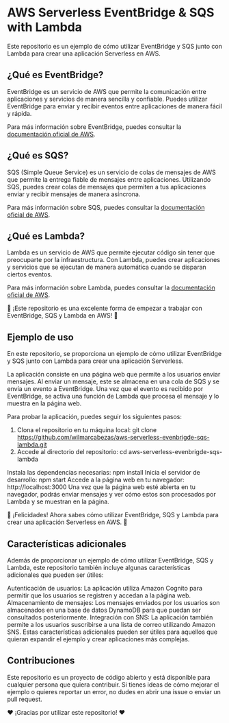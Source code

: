 # AWS Serverless EventBridge & SQS with Lambda

Este repositorio es un ejemplo de cómo utilizar EventBridge y SQS junto con Lambda para crear una aplicación Serverless en AWS.

## ¿Qué es EventBridge?

EventBridge es un servicio de AWS que permite la comunicación entre aplicaciones y servicios de manera sencilla y confiable. Puedes utilizar EventBridge para enviar y recibir eventos entre aplicaciones de manera fácil y rápida.

Para más información sobre EventBridge, puedes consultar la [documentación oficial de AWS](https://aws.amazon.com/es/eventbridge/).

## ¿Qué es SQS?

SQS (Simple Queue Service) es un servicio de colas de mensajes de AWS que permite la entrega fiable de mensajes entre aplicaciones. Utilizando SQS, puedes crear colas de mensajes que permiten a tus aplicaciones enviar y recibir mensajes de manera asíncrona.

Para más información sobre SQS, puedes consultar la [documentación oficial de AWS](https://aws.amazon.com/es/sqs/).

## ¿Qué es Lambda?

Lambda es un servicio de AWS que permite ejecutar código sin tener que preocuparte por la infraestructura. Con Lambda, puedes crear aplicaciones y servicios que se ejecutan de manera automática cuando se disparan ciertos eventos.

Para más información sobre Lambda, puedes consultar la [documentación oficial de AWS](https://aws.amazon.com/es/lambda/).

:rocket: ¡Este repositorio es una excelente forma de empezar a trabajar con EventBridge, SQS y Lambda en AWS! :rocket:

## Ejemplo de uso

En este repositorio, se proporciona un ejemplo de cómo utilizar EventBridge y SQS junto con Lambda para crear una aplicación Serverless.

La aplicación consiste en una página web que permite a los usuarios enviar mensajes. Al enviar un mensaje, este se almacena en una cola de SQS y se envía un evento a EventBridge. Una vez que el evento es recibido por EventBridge, se activa una función de Lambda que procesa el mensaje y lo muestra en la página web.

Para probar la aplicación, puedes seguir los siguientes pasos:

1. Clona el repositorio en tu máquina
local: git clone https://github.com/wilmarcabezas/aws-serverless-evenbrigde-sqs-lambda.git
2. Accede al directorio del repositorio: cd aws-serverless-evenbrigde-sqs-lambda

Instala las dependencias necesarias: npm install
Inicia el servidor de desarrollo: npm start
Accede a la página web en tu navegador: http://localhost:3000
Una vez que la página web esté abierta en tu navegador, podrás enviar mensajes y ver cómo estos son procesados por Lambda y se muestran en la página.

:tada: ¡Felicidades! Ahora sabes cómo utilizar EventBridge, SQS y Lambda para crear una aplicación Serverless en AWS. :tada:

## Características adicionales

Además de proporcionar un ejemplo de cómo utilizar EventBridge, SQS y Lambda, este repositorio también incluye algunas características adicionales que pueden ser útiles:

Autenticación de usuarios: La aplicación utiliza Amazon Cognito para permitir que los usuarios se registren y accedan a la página web.
Almacenamiento de mensajes: Los mensajes enviados por los usuarios son almacenados en una base de datos DynamoDB para que puedan ser consultados posteriormente.
Integración con SNS: La aplicación también permite a los usuarios suscribirse a una lista de correo utilizando Amazon SNS.
Estas características adicionales pueden ser útiles para aquellos que quieran expandir el ejemplo y crear aplicaciones más complejas.

## Contribuciones

Este repositorio es un proyecto de código abierto y está disponible para cualquier persona que quiera contribuir. Si tienes ideas de cómo mejorar el ejemplo o quieres reportar un error, no dudes en abrir una issue o enviar un pull request.

:heart: ¡Gracias por utilizar este repositorio! :heart:
